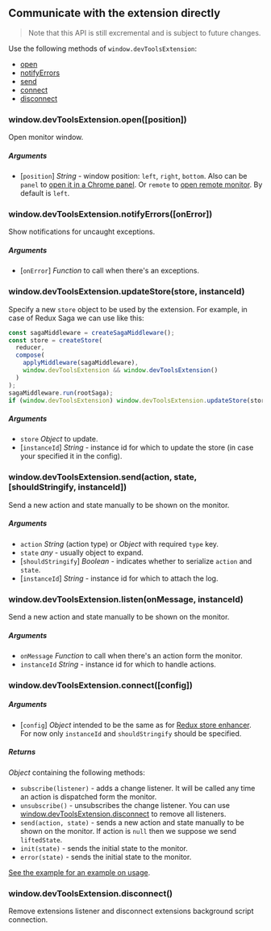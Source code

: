 ## Communicate with the extension directly

> Note that this API is still excremental and is subject to future changes. 

Use the following methods of `window.devToolsExtension`:

- [open](#windowdevtoolsextensionopenposition)
- [notifyErrors](#windowdevtoolsextensionnotifyerrorsonerror)
- [send](#windowdevtoolsextensionlistenonmessage-instanceid)
- [connect](#windowdevtoolsextensionconnectconfig)
- [disconnect](#windowdevtoolsextensiondisconnect)

### window.devToolsExtension.open([position])

Open monitor window. 

##### Arguments

- [`position`] *String* - window position: `left`, `right`, `bottom`. Also can be `panel` to [open it in a Chrome panel](../docs/FAQ.md#how-to-keep-devtools-window-focused-all-the-time-in-a-chrome-panel). Or `remote` to [open remote monitor](..//docs/FAQ.md#how-to-get-it-work-with-webworkers-react-native-hybrid-desktop-and-server-side-apps). By default is `left`.

### window.devToolsExtension.notifyErrors([onError])

Show notifications for uncaught exceptions.

##### Arguments

- [`onError`] *Function* to call when there's an exceptions.

### window.devToolsExtension.updateStore(store, instanceId)

Specify a new `store` object to be used by the extension. For example, in case of Redux Saga we can use like this:
 
```js
const sagaMiddleware = createSagaMiddleware();
const store = createStore(
  reducer,
  compose(
    applyMiddleware(sagaMiddleware),
    window.devToolsExtension && window.devToolsExtension()
  )
);
sagaMiddleware.run(rootSaga);
if (window.devToolsExtension) window.devToolsExtension.updateStore(store);
```

##### Arguments

- `store` *Object* to update.
- [`instanceId`] *String* - instance id for which to update the store (in case your specified it in the config).  

### window.devToolsExtension.send(action, state, [shouldStringify, instanceId])

Send a new action and state manually to be shown on the monitor.

##### Arguments

- `action` *String* (action type) or *Object* with required `type` key.
- `state` *any* - usually object to expand. 
- [`shouldStringify`] *Boolean* - indicates whether to serialize `action` and `state`.
- [`instanceId`] *String* - instance id for which to attach the log.  

### window.devToolsExtension.listen(onMessage, instanceId)

Send a new action and state manually to be shown on the monitor.

##### Arguments

- `onMessage` *Function* to call when there's an action form the monitor.
- `instanceId` *String* - instance id for which to handle actions.  

### window.devToolsExtension.connect([config])

##### Arguments

- [`config`] *Object* intended to be the same as for [Redux store enhancer](Arguments.md#windowdevtoolsextensionconfig). For now only `instanceId` and `shouldStringify` should be specified.

##### Returns
*Object* containing the following methods:

- `subscribe(listener)` - adds a change listener. It will be called any time an action is dispatched form the monitor.
- `unsubscribe()` - unsubscribes the change listener. You can use [window.devToolsExtension.disconnect](#windowdevtoolsextensiondisconnect) to remove all listeners.
- `send(action, state)` - sends a new action and state manually to be shown on the monitor. If action is `null` then we suppose we send `liftedState`. 
- `init(state)` - sends the initial state to the monitor.
- `error(state)` - sends the initial state to the monitor.

[See the example for an example on usage](https://github.com/zalmoxisus/redux-devtools-extension/blob/master/examples/react-counter-messaging/components/Counter.js).

### window.devToolsExtension.disconnect()

Remove extensions listener and disconnect extensions background script connection.
